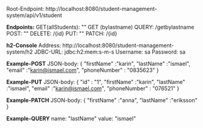 Root-Endpoint: http://localhost:8080/student-management-system/api/v1/student

**Endpoints:**
GET(allStudents): ""
GET (bylastname) QUERY: /getbylastname
POST: ""
DELETE: /{id}
PUT: ""
PATCH: /{id}

**h2-Console**
Address: http://localhost:8080/student-management-system/h2
JDBC-URL: jdbc:h2:mem:s-m-s
Username: sa
Password: sa

**Example-POST**
JSON-body: 
{
"firstName" :"karin",
"lastName" :"ismael",
"email" :"karin@ismael.com",
"phoneNumber" : "0835623"
}

**Example-PUT**
JSON-body:
{
"id" : "1",
"firstName" :"karin",
"lastName" :"ismael",
"email" :"karin@ismael.com",
"phoneNumber" : "076521"
}

**Example-PATCH**
JSON-body:
{
"firstName" :"anna",
"lastName" :"eriksson"
}

**Example-QUERY**
name: "lastName"
value: "ismael"
